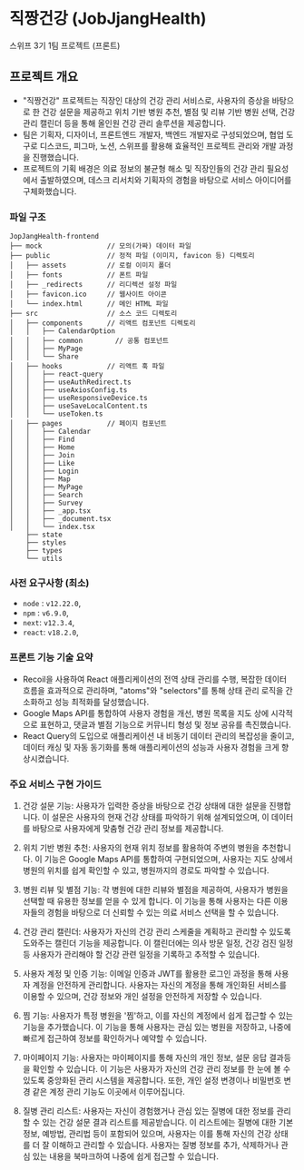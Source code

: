 # 직짱건강 (JobJjangHealth)
스위프 3기 1팀 프로젝트 (프론트)

## 프로젝트 개요
- "직짱건강" 프로젝트는 직장인 대상의 건강 관리 서비스로, 사용자의 증상을 바탕으로 한 건강 설문을 제공하고 위치 기반 병원 추천, 별점 및 리뷰 기반 병원 선택, 건강 관리 캘린더 등을 통해 올인원 건강 관리 솔루션을 제공합니다.
- 팀은 기획자, 디자이너, 프론트엔드 개발자, 백엔드 개발자로 구성되었으며, 협업 도구로 디스코드, 피그마, 노션, 스위프를 활용해 효율적인 프로젝트 관리와 개발 과정을 진행했습니다.
- 프로젝트의 기획 배경은 의료 정보의 불균형 해소 및 직장인들의 건강 관리 필요성에서 출발하였으며, 데스크 리서치와 기획자의 경험을 바탕으로 서비스 아이디어를 구체화했습니다.

### 파일 구조
```
JopJangHealth-frontend
├── mock                // 모의(가짜) 데이터 파일
├── public              // 정적 파일 (이미지, favicon 등) 디렉토리
│   ├── assets          // 로컬 이미지 폴더
│   ├── fonts           // 폰트 파일
│   ├── _redirects      // 리디렉션 설정 파일
│   ├── favicon.ico     // 웹사이트 아이콘
│   └── index.html      // 메인 HTML 파일
├── src                 // 소스 코드 디렉토리
│   ├── components      // 리액트 컴포넌트 디렉토리
│   │   ├── CalendarOption
│   │   ├── common        // 공통 컴포넌트
│   │   ├── MyPage     
│   │   └── Share   
│   ├── hooks           // 리액트 훅 파일
│   │   ├── react-query 
│   │   ├── useAuthRedirect.ts 
│   │   ├── useAxiosConfig.ts
│   │   ├── useResponsiveDevice.ts
│   │   ├── useSaveLocalContent.ts
│   │   └── useToken.ts
│   ├── pages           // 페이지 컴포넌트
│   │   ├── Calendar    
│   │   ├── Find       
│   │   ├── Home      
│   │   ├── Join        
│   │   ├── Like        
│   │   ├── Login       
│   │   ├── Map         
│   │   ├── MyPage   
│   │   ├── Search     
│   │   ├── Survey     
│   │   ├── _app.tsx    
│   │   ├── _document.tsx 
│   │   └── index.tsx  
    ├── state          
    ├── styles        
    ├── types         
    └── utils          
```

### 사전 요구사항 (최소)
- `node` : `v12.22.0`,
- `npm` : `v6.9.0`,
- `next`: `v12.3.4`,
- `react`: `v18.2.0`,

### 프론트 기능 기술 요약
- Recoil을 사용하여 React 애플리케이션의 전역 상태 관리를 수행, 복잡한 데이터 흐름을 효과적으로 관리하며, "atoms"와 "selectors"를 통해 상태 관리 로직을 간소화하고 성능 최적화를 달성했습니다.
- Google Maps API를 통합하여 사용자 경험을 개선, 병원 목록을 지도 상에 시각적으로 표현하고, 댓글과 별점 기능으로 커뮤니티 형성 및 정보 공유를 촉진했습니다.
- React Query의 도입으로 애플리케이션 내 비동기 데이터 관리의 복잡성을 줄이고, 데이터 캐싱 및 자동 동기화를 통해 애플리케이션의 성능과 사용자 경험을 크게 향상시켰습니다.

### 주요 서비스 구현 가이드
1. 건강 설문 기능:
   사용자가 입력한 증상을 바탕으로 건강 상태에 대한 설문을 진행합니다. 이 설문은 사용자의 현재 건강 상태를 파악하기 위해 설계되었으며, 이 데이터를 바탕으로 사용자에게 맞춤형 건강 관리 정보를 제공합니다.



2. 위치 기반 병원 추천:
   사용자의 현재 위치 정보를 활용하여 주변의 병원을 추천합니다. 이 기능은 Google Maps API를 통합하여 구현되었으며, 사용자는 지도 상에서 병원의 위치를 쉽게 확인할 수 있고, 병원까지의 경로도 파악할 수 있습니다.



3. 병원 리뷰 및 별점 기능:
   각 병원에 대한 리뷰와 별점을 제공하여, 사용자가 병원을 선택할 때 유용한 정보를 얻을 수 있게 합니다. 이 기능을 통해 사용자는 다른 이용자들의 경험을 바탕으로 더 신뢰할 수 있는 의료 서비스 선택을 할 수 있습니다.



6. 건강 관리 캘린더:
   사용자가 자신의 건강 관리 스케줄을 계획하고 관리할 수 있도록 도와주는 캘린더 기능을 제공합니다. 이 캘린더에는 의사 방문 일정, 건강 검진 일정 등 사용자가 관리해야 할 건강 관련 일정을 기록하고 추적할 수 있습니다.


   
7. 사용자 계정 및 인증 기능:
   이메일 인증과 JWT를 활용한 로그인 과정을 통해 사용자 계정을 안전하게 관리합니다. 사용자는 자신의 계정을 통해 개인화된 서비스를 이용할 수 있으며, 건강 정보와 개인 설정을 안전하게 저장할 수 있습니다.



8. 찜 기능:
   사용자가 특정 병원을 '찜'하고, 이를 자신의 계정에서 쉽게 접근할 수 있는 기능을 추가했습니다. 이 기능을 통해 사용자는 관심 있는 병원을 저장하고, 나중에 빠르게 접근하여 정보를 확인하거나 예약할 수 있습니다.



9. 마이페이지 기능:
   사용자는 마이페이지를 통해 자신의 개인 정보, 설문 응답 결과등을 확인할 수 있습니다. 이 기능은 사용자가 자신의 건강 관리 정보를 한 눈에 볼 수 있도록 중앙화된 관리 시스템을 제공합니다. 또한, 개인 설정 변경이나 비밀번호 변경 같은 계정 관리 기능도 이곳에서 이루어집니다.



10. 질병 관리 리스트:
   사용자는 자신이 경험했거나 관심 있는 질병에 대한 정보를 관리할 수 있는 건강 설문 결과 리스트를 제공받습니다. 이 리스트에는 질병에 대한 기본 정보, 예방법, 관리법 등이 포함되어 있으며, 사용자는 이를 통해 자신의 건강 상태를 더 잘 이해하고 관리할 수 있습니다. 사용자는 질병 정보를 추가, 삭제하거나 관심 있는 내용을 북마크하여 나중에 쉽게 접근할 수 있습니다.
